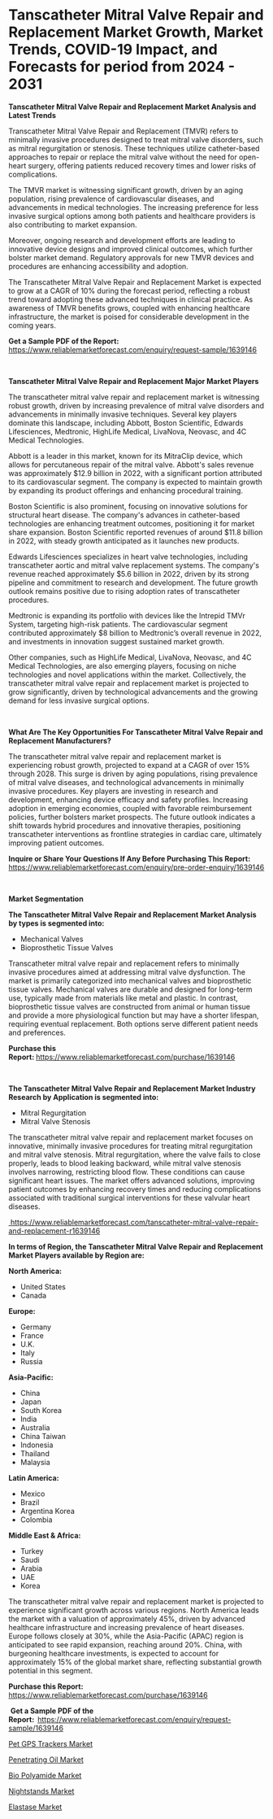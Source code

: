 <p><h1>Tanscatheter Mitral Valve Repair and Replacement Market Growth, Market Trends, COVID-19 Impact, and Forecasts for period from 2024 - 2031</h1></p><p><strong>Tanscatheter Mitral Valve Repair and Replacement Market Analysis and Latest Trends</strong></p>
<p><p>Transcatheter Mitral Valve Repair and Replacement (TMVR) refers to minimally invasive procedures designed to treat mitral valve disorders, such as mitral regurgitation or stenosis. These techniques utilize catheter-based approaches to repair or replace the mitral valve without the need for open-heart surgery, offering patients reduced recovery times and lower risks of complications.</p><p>The TMVR market is witnessing significant growth, driven by an aging population, rising prevalence of cardiovascular diseases, and advancements in medical technologies. The increasing preference for less invasive surgical options among both patients and healthcare providers is also contributing to market expansion. </p><p>Moreover, ongoing research and development efforts are leading to innovative device designs and improved clinical outcomes, which further bolster market demand. Regulatory approvals for new TMVR devices and procedures are enhancing accessibility and adoption. </p><p>The Transcatheter Mitral Valve Repair and Replacement Market is expected to grow at a CAGR of 10% during the forecast period, reflecting a robust trend toward adopting these advanced techniques in clinical practice. As awareness of TMVR benefits grows, coupled with enhancing healthcare infrastructure, the market is poised for considerable development in the coming years.</p></p>
<p><strong>Get a Sample PDF of the Report:&nbsp;</strong> <a href="https://www.reliablemarketforecast.com/enquiry/request-sample/1639146?utm_campaign=1117&utm_medium=2&utm_source=Github&utm_content=ia&utm_term=25092024&utm_id=tanscatheter-mitral-valve-repair-and-replacement">https://www.reliablemarketforecast.com/enquiry/request-sample/1639146</a></p>
<p>&nbsp;</p>
<p><strong>Tanscatheter Mitral Valve Repair and Replacement Major Market Players</strong></p>
<p><p>The transcatheter mitral valve repair and replacement market is witnessing robust growth, driven by increasing prevalence of mitral valve disorders and advancements in minimally invasive techniques. Several key players dominate this landscape, including Abbott, Boston Scientific, Edwards Lifesciences, Medtronic, HighLife Medical, LivaNova, Neovasc, and 4C Medical Technologies.</p><p>Abbott is a leader in this market, known for its MitraClip device, which allows for percutaneous repair of the mitral valve. Abbott's sales revenue was approximately $12.9 billion in 2022, with a significant portion attributed to its cardiovascular segment. The company is expected to maintain growth by expanding its product offerings and enhancing procedural training.</p><p>Boston Scientific is also prominent, focusing on innovative solutions for structural heart disease. The company's advances in catheter-based technologies are enhancing treatment outcomes, positioning it for market share expansion. Boston Scientific reported revenues of around $11.8 billion in 2022, with steady growth anticipated as it launches new products.</p><p>Edwards Lifesciences specializes in heart valve technologies, including transcatheter aortic and mitral valve replacement systems. The company's revenue reached approximately $5.6 billion in 2022, driven by its strong pipeline and commitment to research and development. The future growth outlook remains positive due to rising adoption rates of transcatheter procedures.</p><p>Medtronic is expanding its portfolio with devices like the Intrepid TMVr System, targeting high-risk patients. The cardiovascular segment contributed approximately $8 billion to Medtronic’s overall revenue in 2022, and investments in innovation suggest sustained market growth.</p><p>Other companies, such as HighLife Medical, LivaNova, Neovasc, and 4C Medical Technologies, are also emerging players, focusing on niche technologies and novel applications within the market. Collectively, the transcatheter mitral valve repair and replacement market is projected to grow significantly, driven by technological advancements and the growing demand for less invasive surgical options.</p></p>
<p>&nbsp;</p>
<p><strong>What Are The Key Opportunities For Tanscatheter Mitral Valve Repair and Replacement Manufacturers?</strong></p>
<p><p>The transcatheter mitral valve repair and replacement market is experiencing robust growth, projected to expand at a CAGR of over 15% through 2028. This surge is driven by aging populations, rising prevalence of mitral valve diseases, and technological advancements in minimally invasive procedures. Key players are investing in research and development, enhancing device efficacy and safety profiles. Increasing adoption in emerging economies, coupled with favorable reimbursement policies, further bolsters market prospects. The future outlook indicates a shift towards hybrid procedures and innovative therapies, positioning transcatheter interventions as frontline strategies in cardiac care, ultimately improving patient outcomes.</p></p>
<p><strong>Inquire or Share Your Questions If Any Before Purchasing This Report:</strong> <a href="https://www.reliablemarketforecast.com/enquiry/pre-order-enquiry/1639146?utm_campaign=1117&utm_medium=2&utm_source=Github&utm_content=ia&utm_term=25092024&utm_id=tanscatheter-mitral-valve-repair-and-replacement">https://www.reliablemarketforecast.com/enquiry/pre-order-enquiry/1639146</a></p>
<p>&nbsp;</p>
<p><strong>Market Segmentation</strong></p>
<p><strong>The Tanscatheter Mitral Valve Repair and Replacement Market Analysis by types is segmented into:</strong></p>
<p><ul><li>Mechanical Valves</li><li>Bioprosthetic Tissue Valves</li></ul></p>
<p><p>Transcatheter mitral valve repair and replacement refers to minimally invasive procedures aimed at addressing mitral valve dysfunction. The market is primarily categorized into mechanical valves and bioprosthetic tissue valves. Mechanical valves are durable and designed for long-term use, typically made from materials like metal and plastic. In contrast, bioprosthetic tissue valves are constructed from animal or human tissue and provide a more physiological function but may have a shorter lifespan, requiring eventual replacement. Both options serve different patient needs and preferences.</p></p>
<p><strong>Purchase this Report:&nbsp;</strong><a href="https://www.reliablemarketforecast.com/purchase/1639146?utm_campaign=1117&utm_medium=2&utm_source=Github&utm_content=ia&utm_term=25092024&utm_id=tanscatheter-mitral-valve-repair-and-replacement">https://www.reliablemarketforecast.com/purchase/1639146</a></p>
<p>&nbsp;</p>
<p><strong>The Tanscatheter Mitral Valve Repair and Replacement Market Industry Research by Application is segmented into:</strong></p>
<p><ul><li>Mitral Regurgitation</li><li>Mitral Valve Stenosis</li></ul></p>
<p><p>The transcatheter mitral valve repair and replacement market focuses on innovative, minimally invasive procedures for treating mitral regurgitation and mitral valve stenosis. Mitral regurgitation, where the valve fails to close properly, leads to blood leaking backward, while mitral valve stenosis involves narrowing, restricting blood flow. These conditions can cause significant heart issues. The market offers advanced solutions, improving patient outcomes by enhancing recovery times and reducing complications associated with traditional surgical interventions for these valvular heart diseases.</p></p>
<p><a href="https://www.reliablemarketforecast.com/tanscatheter-mitral-valve-repair-and-replacement-r1639146?utm_campaign=1117&utm_medium=2&utm_source=Github&utm_content=ia&utm_term=25092024&utm_id=tanscatheter-mitral-valve-repair-and-replacement">&nbsp;https://www.reliablemarketforecast.com/tanscatheter-mitral-valve-repair-and-replacement-r1639146</a></p>
<p><strong>In terms of Region, the Tanscatheter Mitral Valve Repair and Replacement Market Players available by Region are:</strong></p>
<p>
    <p> <strong> North America: </strong>
        <ul>
            <li>United States</li>
            <li>Canada</li>
        </ul>
        </p> 
    <p> <strong> Europe: </strong>
        <ul>
            <li>Germany</li>
            <li>France</li>
            <li>U.K.</li>
            <li>Italy</li>
            <li>Russia</li>
        </ul>
        </p> 
    <p> <strong> Asia-Pacific: </strong>
        <ul>
            <li>China</li>
            <li>Japan</li>
            <li>South Korea</li>
            <li>India</li>
            <li>Australia</li>
            <li>China Taiwan</li>
            <li>Indonesia</li>
            <li>Thailand</li>
            <li>Malaysia</li>
        </ul>
        </p> 
    <p> <strong> Latin America: </strong>
        <ul>
            <li>Mexico</li>
            <li>Brazil</li>
            <li>Argentina Korea</li>
            <li>Colombia</li>
        </ul>
        </p> 
    <p> <strong> Middle East & Africa: </strong>
        <ul>
            <li>Turkey</li>
            <li>Saudi</li>
            <li>Arabia</li>
            <li>UAE</li>
            <li>Korea</li>
        </ul>
    </p>
    </p>
<p><p>The transcatheter mitral valve repair and replacement market is projected to experience significant growth across various regions. North America leads the market with a valuation of approximately 45%, driven by advanced healthcare infrastructure and increasing prevalence of heart diseases. Europe follows closely at 30%, while the Asia-Pacific (APAC) region is anticipated to see rapid expansion, reaching around 20%. China, with burgeoning healthcare investments, is expected to account for approximately 15% of the global market share, reflecting substantial growth potential in this segment.</p></p>
<p><strong>Purchase this Report: </strong><a href="https://www.reliablemarketforecast.com/purchase/1639146?utm_campaign=1117&utm_medium=2&utm_source=Github&utm_content=ia&utm_term=25092024&utm_id=tanscatheter-mitral-valve-repair-and-replacement">https://www.reliablemarketforecast.com/purchase/1639146</a></p>
<p>&nbsp;<strong>Get a Sample PDF of the Report:&nbsp;&nbsp;</strong><a href="https://www.reliablemarketforecast.com/enquiry/request-sample/1639146?utm_campaign=1117&utm_medium=2&utm_source=Github&utm_content=ia&utm_term=25092024&utm_id=tanscatheter-mitral-valve-repair-and-replacement">https://www.reliablemarketforecast.com/enquiry/request-sample/1639146</a></p>
<p><strong></strong></p>
<p><p><a href="https://issuu.com/reportprime-2/docs/pet-gps-trackers-market-size-2030.p_d11aab05bd473b?utm_campaign=1117&utm_medium=2&utm_source=Github&utm_content=ia&utm_term=25092024&utm_id=tanscatheter-mitral-valve-repair-and-replacement">Pet GPS Trackers Market</a></p><p><a href="https://www.linkedin.com/pulse/global-penetrating-oil-market-focus-application-end-use-industry-anxrf?utm_campaign=1117&utm_medium=2&utm_source=Github&utm_content=ia&utm_term=25092024&utm_id=tanscatheter-mitral-valve-repair-and-replacement">Penetrating Oil Market</a></p><p><a href="https://www.linkedin.com/pulse/deep-dive-bio-polyamide-market-itstrends-segmentation-8b00f?utm_campaign=1117&utm_medium=2&utm_source=Github&utm_content=ia&utm_term=25092024&utm_id=tanscatheter-mitral-valve-repair-and-replacement">Bio Polyamide Market</a></p><p><a href="https://issuu.com/reportprime-2/docs/nightstands-market-size-2030.pptx_d3ba60b87950aa?utm_campaign=1117&utm_medium=2&utm_source=Github&utm_content=ia&utm_term=25092024&utm_id=tanscatheter-mitral-valve-repair-and-replacement">Nightstands Market</a></p><p><a href="https://www.linkedin.com/pulse/elastase-market-trends-regional-insights-forecasted-8hcaf?utm_campaign=1117&utm_medium=2&utm_source=Github&utm_content=ia&utm_term=25092024&utm_id=tanscatheter-mitral-valve-repair-and-replacement">Elastase Market</a></p></p>